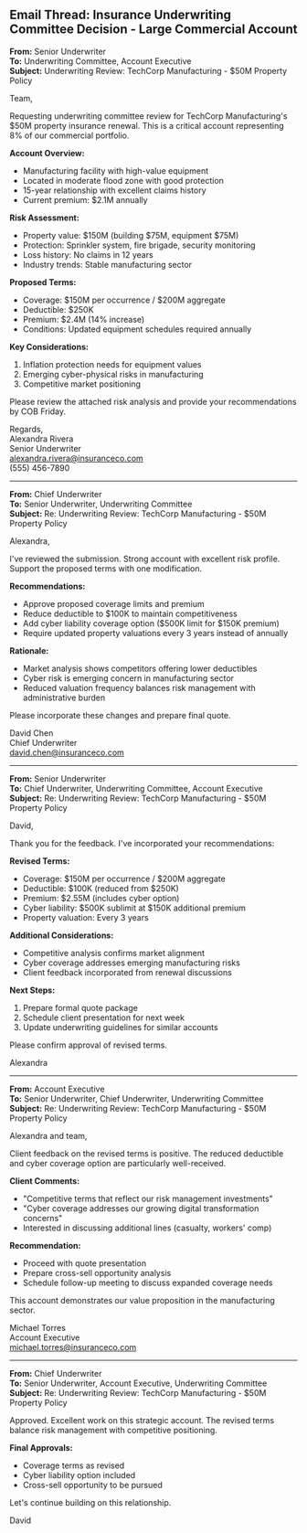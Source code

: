 ## Email Thread: Insurance Underwriting Committee Decision - Large Commercial Account

**From:** Senior Underwriter  
**To:** Underwriting Committee, Account Executive  
**Subject:** Underwriting Review: TechCorp Manufacturing - $50M Property Policy  

Team,

Requesting underwriting committee review for TechCorp Manufacturing's $50M property insurance renewal. This is a critical account representing 8% of our commercial portfolio.

**Account Overview:**
- Manufacturing facility with high-value equipment
- Located in moderate flood zone with good protection
- 15-year relationship with excellent claims history
- Current premium: $2.1M annually

**Risk Assessment:**
- Property value: $150M (building $75M, equipment $75M)
- Protection: Sprinkler system, fire brigade, security monitoring
- Loss history: No claims in 12 years
- Industry trends: Stable manufacturing sector

**Proposed Terms:**
- Coverage: $150M per occurrence / $200M aggregate
- Deductible: $250K
- Premium: $2.4M (14% increase)
- Conditions: Updated equipment schedules required annually

**Key Considerations:**
1. Inflation protection needs for equipment values
2. Emerging cyber-physical risks in manufacturing
3. Competitive market positioning

Please review the attached risk analysis and provide your recommendations by COB Friday.

Regards,  
Alexandra Rivera  
Senior Underwriter  
alexandra.rivera@insuranceco.com  
(555) 456-7890

---

**From:** Chief Underwriter  
**To:** Senior Underwriter, Underwriting Committee  
**Subject:** Re: Underwriting Review: TechCorp Manufacturing - $50M Property Policy  

Alexandra,

I've reviewed the submission. Strong account with excellent risk profile. Support the proposed terms with one modification.

**Recommendations:**
- Approve proposed coverage limits and premium
- Reduce deductible to $100K to maintain competitiveness
- Add cyber liability coverage option ($500K limit for $150K premium)
- Require updated property valuations every 3 years instead of annually

**Rationale:**
- Market analysis shows competitors offering lower deductibles
- Cyber risk is emerging concern in manufacturing sector
- Reduced valuation frequency balances risk management with administrative burden

Please incorporate these changes and prepare final quote.

David Chen  
Chief Underwriter  
david.chen@insuranceco.com

---

**From:** Senior Underwriter  
**To:** Chief Underwriter, Underwriting Committee, Account Executive  
**Subject:** Re: Underwriting Review: TechCorp Manufacturing - $50M Property Policy  

David,

Thank you for the feedback. I've incorporated your recommendations:

**Revised Terms:**
- Coverage: $150M per occurrence / $200M aggregate
- Deductible: $100K (reduced from $250K)
- Premium: $2.55M (includes cyber option)
- Cyber liability: $500K sublimit at $150K additional premium
- Property valuation: Every 3 years

**Additional Considerations:**
- Competitive analysis confirms market alignment
- Cyber coverage addresses emerging manufacturing risks
- Client feedback incorporated from renewal discussions

**Next Steps:**
1. Prepare formal quote package
2. Schedule client presentation for next week
3. Update underwriting guidelines for similar accounts

Please confirm approval of revised terms.

Alexandra

---

**From:** Account Executive  
**To:** Senior Underwriter, Chief Underwriter, Underwriting Committee  
**Subject:** Re: Underwriting Review: TechCorp Manufacturing - $50M Property Policy  

Alexandra and team,

Client feedback on the revised terms is positive. The reduced deductible and cyber coverage option are particularly well-received.

**Client Comments:**
- "Competitive terms that reflect our risk management investments"
- "Cyber coverage addresses our growing digital transformation concerns"
- Interested in discussing additional lines (casualty, workers' comp)

**Recommendation:**
- Proceed with quote presentation
- Prepare cross-sell opportunity analysis
- Schedule follow-up meeting to discuss expanded coverage needs

This account demonstrates our value proposition in the manufacturing sector.

Michael Torres  
Account Executive  
michael.torres@insuranceco.com

---

**From:** Chief Underwriter  
**To:** Senior Underwriter, Account Executive, Underwriting Committee  
**Subject:** Re: Underwriting Review: TechCorp Manufacturing - $50M Property Policy  

Approved. Excellent work on this strategic account. The revised terms balance risk management with competitive positioning.

**Final Approvals:**
- Coverage terms as revised
- Cyber liability option included
- Cross-sell opportunity to be pursued

Let's continue building on this relationship.

David